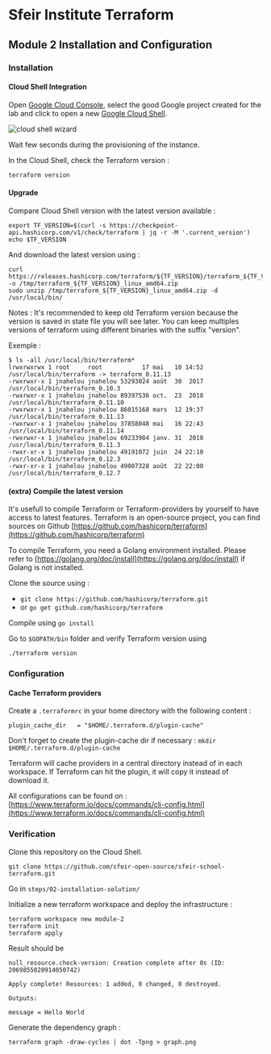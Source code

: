 # Sfeir Institute Terraform

## Module 2 Installation and Configuration

### Installation

#### Cloud Shell Integration

Open [Google Cloud Console](console.cloud.google.com), select the good Google project created for the lab and click to open a new [Google Cloud Shell](https://cloud.google.com/shell/).

![cloud shell wizard](https://cloud.google.com/shell/docs/images/shellstart-update.gif)

Wait few seconds during the provisioning of the instance.

In the Cloud Shell, check the Terraform version :

```shell
terraform version
```

#### Upgrade

Compare Cloud Shell version with the latest version available :

```shell
export TF_VERSION=$(curl -s https://checkpoint-api.hashicorp.com/v1/check/terraform | jq -r -M '.current_version')
echo $TF_VERSION
```

And download the latest version using :

```shell
curl https://releases.hashicorp.com/terraform/${TF_VERSION}/terraform_${TF_VERSION}_linux_amd64.zip -o /tmp/terraform_${TF_VERSION}_linux_amd64.zip
sudo unzip /tmp/terraform_${TF_VERSION}_linux_amd64.zip -d /usr/local/bin/
```

Notes : It's recommended to keep old Terraform version because the version is saved in state file you will see later.
You can keep multiples versions of terraform using different binaries with the suffix "version".

Exemple :

```shell
$ ls -all /usr/local/bin/terraform*
lrwxrwxrwx 1 root     root           17 mai   10 14:52 /usr/local/bin/terraform -> terraform_0.11.13
-rwxrwxr-x 1 jnahelou jnahelou 53293024 août  30  2017 /usr/local/bin/terraform_0.10.3
-rwxrwxr-x 1 jnahelou jnahelou 89397536 oct.  23  2018 /usr/local/bin/terraform_0.11.10
-rwxrwxr-x 1 jnahelou jnahelou 86015168 mars  12 19:37 /usr/local/bin/terraform_0.11.13
-rwxrwxr-x 1 jnahelou jnahelou 37858048 mai   16 22:43 /usr/local/bin/terraform_0.11.14
-rwxrwxr-x 1 jnahelou jnahelou 69233984 janv. 31  2018 /usr/local/bin/terraform_0.11.3
-rwxr-xr-x 1 jnahelou jnahelou 49191072 juin  24 22:10 /usr/local/bin/terraform_0.12.3
-rwxr-xr-x 1 jnahelou jnahelou 49007328 août  22 22:00 /usr/local/bin/terraform_0.12.7
```

#### (extra) Compile the latest version

It's usefull to compile Terraform or Terraform-providers by yourself to have access to latest features.
Terraform is an open-source project, you can find sources on Github [https://github.com/hashicorp/terraform](https://github.com/hashicorp/terraform)

To compile Terraform, you need a Golang environment installed.
Please refer to [https://golang.org/doc/install](https://golang.org/doc/install) if Golang is not installed.

Clone the source using :

- `git clone https://github.com/hashicorp/terraform.git`
- or `go get github.com/hashicorp/terraform`

Compile using `go install`

Go to `$GOPATH/bin` folder and verify Terraform version using

```shell
./terraform version
```

### Configuration

#### Cache Terraform providers

Create a `.terraformrc` in your home directory with the following content :

```text
plugin_cache_dir   = "$HOME/.terraform.d/plugin-cache"
```

Don't forget to create the plugin-cache dir if necessary : `mkdir $HOME/.terraform.d/plugin-cache`

Terraform will cache providers in a central directory instead of in each workspace.
If Terraform can hit the plugin, it will copy it instead of download it.

All configurations can be found on : [https://www.terraform.io/docs/commands/cli-config.html](https://www.terraform.io/docs/commands/cli-config.html)

### Verification

Clone this repository on the Cloud Shell.
```shell
git clone https://github.com/sfeir-open-source/sfeir-school-terraform.git
``` 

Go in `steps/02-installation-solution/`

Initialize a new terraform workspace and deploy the infrastructure :

```shell
terraform workspace new module-2
terraform init
terraform apply
```

Result should be

```text
null_resource.check-version: Creation complete after 0s (ID: 2069855020914050742)

Apply complete! Resources: 1 added, 0 changed, 0 destroyed.

Outputs:

message = Hello World
```

Generate the dependency graph :

```shell
terraform graph -draw-cycles | dot -Tpng > graph.png
```
